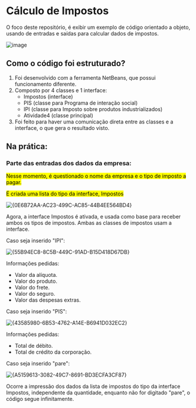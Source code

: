 # Cálculo de Impostos
<p> O foco deste repositório, é exibir um exemplo de código orientado a objeto, usando de entradas e saídas para calcular dados de impostos. </p>

![image](https://github.com/user-attachments/assets/bea9adea-be9c-4fd3-bbf7-8579cca3f029)

## Como o código foi estruturado?

<ol>
  <li>Foi desenvolvido com a ferramenta NetBeans, que possui funcionamento diferente. </li>
  <li>Composto por 4 classes e 1 interface:
  <ul>
    <li> Impostos (interface) </li>
    <li> PIS (classe para Programa de interação social) </li>
    <li> IPI (classe para Imposto sobre produtos industrializados) </li>
    <li> Atividade4 (classe principal) </li>
  </ul></li>
  <li> Foi feito para haver uma comunicação direta entre as classes e a interface, o que gera o resultado visto. </li>
</ol>

## Na prática:
### Parte das entradas dos dados da empresa:

 <mark> Nesse momento, é questionado o nome da empresa e o tipo de imposto a pagar. </mark>
 
 <mark> É criada uma lista do tipo da interface, Impostos </mark>

![{0E6B72AA-AC23-499C-AC85-44B4EE564BD4}](https://github.com/user-attachments/assets/436e00f2-4696-4ddf-8acd-9346a3c5d020)


Agora, a interface Impostos é ativada, e usada como base para receber ambos os tipos de impostos. Ambas as classes de impostos usam a interface.

Caso seja inserido "IPI":

![{55B94EC8-8C5B-449C-91AD-B15D418D67DB}](https://github.com/user-attachments/assets/493806d4-1ee6-4ddc-8c78-28c39161862f)


Informações pedidas:
<ul>
  <li>
    Valor da alíquota.
  </li>
  <li>
    Valor do produto.
  </li>
  <li>
    Valor do frete.
  </li>
  <li>
    Valor do seguro.
  </li>
  <li>
    Valor das despesas extras.
  </li>
</ul>

Caso seja inserido "PIS":

![{43585980-6B53-4762-A14E-B6941D032EC2}](https://github.com/user-attachments/assets/59b41fb3-b210-4de4-be82-238d8ea3c922)

Informações pedidas:

<ul>
  <li>
    Total de débito.
  </li>
  <li>
    Total de crédito da corporação.
  </li>
</ul>

Caso seja inserido "pare":

![{A5159613-3082-49C7-8691-BD3ECFA3CF87}](https://github.com/user-attachments/assets/c8eadea3-8a6f-42fb-9148-329d42f3a19d)

Ocorre a impressão dos dados da lista de impostos do tipo da interface Impostos, independente da quantidade, enquanto não for digitado "pare", o código segue infinitamente.
